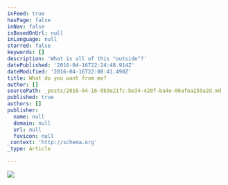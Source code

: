 ```yaml
---
inFeed: true
hasPage: false
inNav: false
isBasedOnUrl: null
inLanguage: null
starred: false
keywords: []
description: 'What is all of this "outside"?'
datePublished: '2016-04-16T22:24:48.914Z'
dateModified: '2016-04-16T22:00:41.490Z'
title: What do you want from me?
author: []
sourcePath: _posts/2016-04-16-0b3e21fc-be34-420f-ba4e-06afea259a2d.md
published: true
authors: []
publisher:
  name: null
  domain: null
  url: null
  favicon: null
_context: 'http://schema.org'
_type: Article

---
```

![](https://the-grid-user-content.s3-us-west-2.amazonaws.com/ab4c6de2-e3dd-499a-90a7-0af8f32f28a9.jpg)